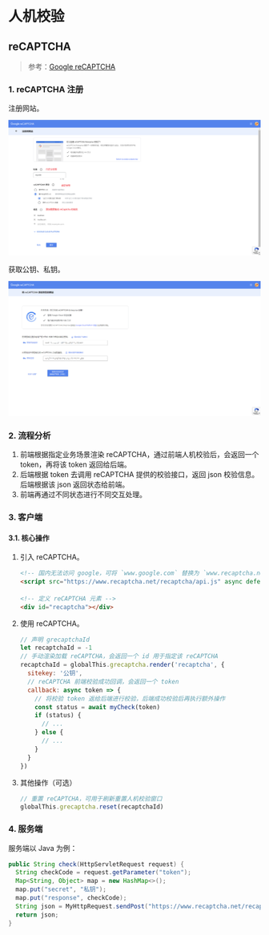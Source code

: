 # 人机校验

## reCAPTCHA

> 参考：[Google reCAPTCHA](https://www.google.com/recaptcha)

### 1. reCAPTCHA 注册

注册网站。

![reCAPTCHA 注册](assets/2023-07-20-20-27-20.png)

获取公钥、私钥。

![reCAPTCHA 密钥](assets/2023-07-20-20-28-41.png)

### 2. 流程分析

1. 前端根据指定业务场景渲染 reCAPTCHA，通过前端人机校验后，会返回一个 token，再将该 token 返回给后端。
2. 后端根据 token 去调用 reCAPTCHA 提供的校验接口，返回 json 校验信息。后端根据该 json 返回状态给前端。
3. 前端再通过不同状态进行不同交互处理。

### 3. 客户端

#### 3.1. 核心操作

1. 引入 reCAPTCHA。

    ```html
    <!-- 国内无法访问 google，可将 `www.google.com` 替换为 `www.recaptcha.net`。 -->
    <script src="https://www.recaptcha.net/recaptcha/api.js" async defer></script>

    <!-- 定义 reCAPTCHA 元素 -->
    <div id="recaptcha"></div>
    ```

2. 使用 reCAPTCHA。

    ```js
    // 声明 grecaptchaId
    let recaptchaId = -1
    // 手动渲染加载 reCAPTCHA，会返回一个 id 用于指定该 reCAPTCHA
    recaptchaId = globalThis.grecaptcha.render('recaptcha', {
      sitekey: '公钥',
      // reCAPTCHA 前端校验成功回调，会返回一个 token
      callback: async token => {
        // 将校验 token 返给后端进行校验，后端成功校验后再执行额外操作
        const status = await myCheck(token)
        if (status) {
          // ...
        } else {
          // ...
        }
      }
    })
    ```

3. 其他操作（可选）

    ```js
    // 重置 reCAPTCHA，可用于刷新重置人机校验窗口
    globalThis.grecaptcha.reset(recaptchaId)
    ```

### 4. 服务端

服务端以 Java 为例：

```java
public String check(HttpServletRequest request) {
  String checkCode = request.getParameter("token");
  Map<String, Object> map = new HashMap<>();
  map.put("secret", "私钥");
  map.put("response", checkCode);
  String json = MyHttpRequest.sendPost("https://www.recaptcha.net/recaptcha/api/siteverify", map, "UTF-8");
  return json;
}
```
